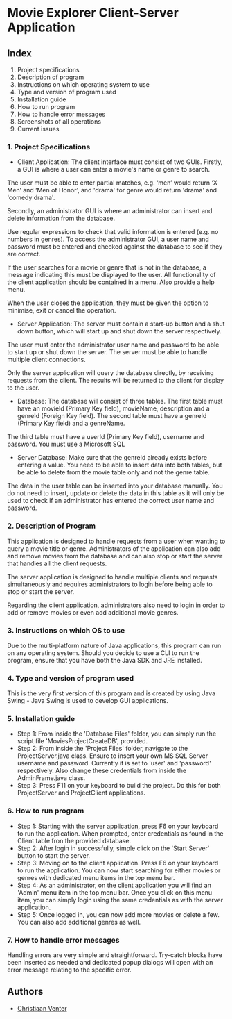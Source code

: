 # Movie Explorer Client-Server Application

## Index
1. Project specifications
2. Description of program
3. Instructions on which operating system to use
4. Type and version of program used
5. Installation guide
6. How to run program
7. How to handle error messages
8. Screenshots of all operations
9. Current issues

### 1. Project Specifications
- Client Application:
The client interface must consist of two GUIs. Firstly, a GUI is where a user can enter a movie's name or genre to search.

The user must be able to enter partial matches, e.g.
‘men’ would return ‘X Men’ and ‘Men of Honor’, and 'drama' for genre would return 'drama' and 'comedy drama'.

Secondly, an administrator GUI is where an administrator can insert and delete information from the database.

Use regular expressions to check that valid information is entered (e.g. no numbers in genres). To access the administrator GUI, a user name and password must be entered and checked against the database to see if they are correct.

If the user searches for a movie or genre that is not in the database, a message indicating this must be displayed to the user.
All functionality of the client application should be contained in a menu. Also provide a help menu.

When the user closes the application, they must be given the option to minimise, exit or cancel the operation.

- Server Application:
The server must contain a start-up button and a shut down button, which will start up and shut down the server respectively.

The user must enter the administrator user name and password to be able to start up or shut down the server. The server must be able to handle multiple client connections.

Only the server application will query the database directly, by receiving requests from the client. The results will be returned to the client for display to the user.

- Database:
The database will consist of three tables. The first table must have an movieId (Primary Key field), movieName, description and a genreId (Foreign Key field). The second table must have a genreId (Primary Key field) and a genreName.

The third table must have a userId (Primary Key field), username and password. You must use a Microsoft SQL

- Server Database:
Make sure that the genreId already exists before entering a value. You need to be able to insert data into both tables, but be able to delete from the movie table only and not the genre table.

The data in the user table can be inserted into your database manually. You do not need to insert, update or delete the data in this table as it will only be used to check if an administrator has entered the correct user name and password.

### 2. Description of Program
This application is designed to handle requests from a user when wanting to query a movie title or genre. Administrators of the application can also add and remove movies from the database and can also stop or start the server that handles all the client requests.

The server application is designed to handle multiple clients and requests simultaneously and requires administrators to login before being able to stop or start the server.

Regarding the client application, administrators also need to login in order to add or remove movies or even add additional movie genres.

### 3. Instructions on which OS to use
Due to the multi-platform nature of Java applications, this program can run on any operating system. Should you decide to use a CLI to run the program, ensure that you have both the Java SDK and JRE installed.

### 4. Type and version of program used
This is the very first version of this program and is created by using Java Swing - Java Swing is used to develop GUI applications.

### 5. Installation guide
- Step 1:
From inside the 'Database Files' folder, you can simply run the script file 'MoviesProjectCreateDB', provided.
- Step 2:
From inside the 'Project Files' folder, navigate to the ProjectServer.java class. Ensure to insert your own MS SQL Server username and password. Currently it is set to 'user' and 'password' respectively. Also change these credentials from inside the AdminFrame.java class.
- Step 3:
Press F11 on your keyboard to build the project. Do this for both ProjectServer and ProjectClient applications. 

### 6. How to run program
- Step 1:
Starting with the server application, press F6 on your keyboard to run the application. When prompted, enter credentials as found in the Client table fron the provided database.
- Step 2:
After login in successfully, simple click on the 'Start Server' button to start the server.
- Step 3:
Moving on to the client application. Press F6 on your keyboard to run the application. You can now start searching for either movies or genres with dedicated menu items in the top menu bar.
- Step 4:
As an administrator, on the client application you will find an 'Admin' menu item in the top menu bar. Once you click on this menu item, you can simply login using the same credentials as with the server application.
- Step 5:
Once logged in, you can now add more movies or delete a few. You can also add additional genres as well.

### 7. How to handle error messages
Handling errors are very simple and straightforward. Try-catch blocks have been inserted as needed and dedicated popup dialogs will open with an error message relating to the specific error.

## Authors
- [Christiaan Venter](https://www.github.com/codecventer)
